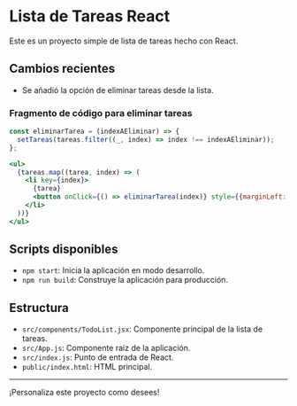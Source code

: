 # Lista de Tareas React

Este es un proyecto simple de lista de tareas hecho con React.

## Cambios recientes
- Se añadió la opción de eliminar tareas desde la lista.

### Fragmento de código para eliminar tareas
```jsx
const eliminarTarea = (indexAEliminar) => {
  setTareas(tareas.filter((_, index) => index !== indexAEliminar));
};

<ul>
  {tareas.map((tarea, index) => (
    <li key={index}>
      {tarea}
      <button onClick={() => eliminarTarea(index)} style={{marginLeft: '10px'}}>Eliminar</button>
    </li>
  ))}
</ul>
```

## Scripts disponibles

- `npm start`: Inicia la aplicación en modo desarrollo.
- `npm run build`: Construye la aplicación para producción.

## Estructura

- `src/components/TodoList.jsx`: Componente principal de la lista de tareas.
- `src/App.js`: Componente raíz de la aplicación.
- `src/index.js`: Punto de entrada de React.
- `public/index.html`: HTML principal.

---

¡Personaliza este proyecto como desees! 